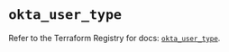 # `okta_user_type`

Refer to the Terraform Registry for docs: [`okta_user_type`](https://registry.terraform.io/providers/okta/okta/4.18.0/docs/resources/user_type).
